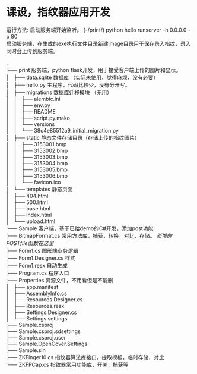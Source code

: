 # 课设，指纹器应用开发

运行方法:
        启动服务端开始监听。 (-/print/)             python hello runserver -h 0.0.0.0 -p 80         
        启动服务端，在生成的exe执行文件目录新建image目录用于保存录入指纹，录入同时会上传到服务端。

.  
├── print                                               服务端，python flask开发，用于接受客户端上传的图片和显示。                                     
│   ├── data.sqlite                                     数据库 （实际未使用，觉得麻烦，没有必要）  
│   ├── hello.py                                        主程序，代码比较少，没有分开写。  
│   ├── migrations                                      数据库迁移模块 （无用）  
│   │   ├── alembic.ini  
│   │   ├── env.py  
│   │   ├── README  
│   │   ├── script.py.mako  
│   │   └── versions  
│   │       └── 38c4e85512a9_initial_migration.py  
│   ├── static                                          静态文件存储目录（存储上传的指纹图片）  
│   │   ├── 3153001.bmp                                   
│   │   ├── 3153002.bmp  
│   │   ├── 3153003.bmp  
│   │   ├── 3153004.bmp  
│   │   ├── 3153005.bmp  
│   │   ├── 3153006.bmp  
│   │   └── favicon.ico  
│   └── templates                                       静态页面  
│       ├── 404.html  
│       ├── 500.html  
│       ├── base.html  
│       ├── index.html  
│       └── upload.html  
└── Sample                                              客户端，基于已给demo的C#开发，添加post功能  
    ├── BitmapFormat.cs                                 常用方法库，捕获，转换，对比，存储。 *新增的POSTfile函数在这里*  
    ├── Form1.cs                                        图形端业务逻辑  
    ├── Form1.Designer.cs                                        样式  
    ├── Form1.resx                                      自动生成  
    ├── Program.cs                                      程序入口  
    ├── Properties                                      资源文件，不用看但是不能删  
    │   ├── app.manifest  
    │   ├── AssemblyInfo.cs  
    │   ├── Resources.Designer.cs  
    │   ├── Resources.resx  
    │   ├── Settings.Designer.cs  
    │   └── Settings.settings  
    ├── Sample.csproj  
    ├── Sample.csproj.sdsettings  
    ├── Sample.csproj.user  
    ├── Sample.OpenCover.Settings  
    ├── Sample.sln  
    ├── ZKFinger10.cs                                   指纹器算法库接口，提取模板，临时存储，对比  
    └── ZKFPCap.cs                                      指纹器常用功能库，开关，捕获等  
